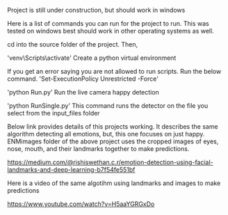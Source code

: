 Project is still under construction, but should work in windows

Here is a list of commands you can run for the project to run. This was tested on windows best should work in other operating systems as well.

cd into the source folder of the project. Then,

'venv\Scripts\activate'
Create a python virtual environment

If you get an error saying you are not allowed to run scripts. Run the below command.
'Set-ExecutionPolicy Unrestricted -Force'

'python Run.py' 
Run the live camera happy detection

'python RunSingle.py' 
This command runs the detector on the file you select from the input_files folder

Below link provides details of this projects working. It describes the same algorithm detecting all emotions, but, this one focuses on just happy. ENMimages folder of the above project uses the cropped images of eyes, nose, mouth, and their landmarks together to make predictions.

https://medium.com/@rishiswethan.c.r/emotion-detection-using-facial-landmarks-and-deep-learning-b7f54fe551bf

Here is a video of the same algotihm using landmarks and images to make predictions

https://www.youtube.com/watch?v=H5aaYGRGxDo
